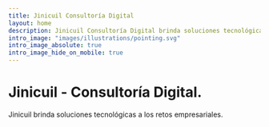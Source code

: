 ```yaml
---
title: Jinicuil Consultoría Digital
layout: home
description: Jinicuil Consultoría Digital brinda soluciones tecnológicas a los retos empresariales.
intro_image: "images/illustrations/pointing.svg"
intro_image_absolute: true
intro_image_hide_on_mobile: true
---
```


# Jinicuil - Consultoría Digital.

Jinicuil brinda soluciones tecnológicas a los retos empresariales.
